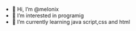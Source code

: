- 👋 Hi, I’m @meIonix
- 👀 I’m interested in programig
- 🌱 I’m currently learning java script,css and html
<!---
meIonix/meIonix is a ✨ special ✨ repository because its `README.md` (this file) appears on your GitHub profile.
You can click the Preview link to take a look at your changes.
--->
